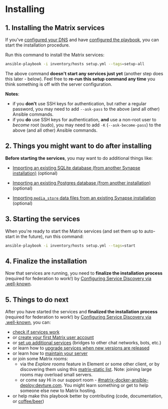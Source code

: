 # Installing

## 1. Installing the Matrix services

If you've [configured your DNS](configuring-dns.md) and have [configured the playbook](configuring-playbook.md), you can start the installation procedure.

Run this command to install the Matrix services:

```bash
ansible-playbook -i inventory/hosts setup.yml --tags=setup-all
```

The above command **doesn't start any services just yet** (another step does this later - below). Feel free to **re-run this setup command any time** you think something is off with the server configuration.

**Notes**:
- if you **don't** use SSH keys for authentication, but rather a regular password, you may need to add `--ask-pass` to the above (and all other) Ansible commands.
- if you **do** use SSH keys for authentication, **and** use a non-root user to *become* root (sudo), you may need to add `-K` (`--ask-become-pass`) to the above (and all other) Ansible commands.


## 2. Things you might want to do after installing

**Before starting the services**, you may want to do additional things like:

- [Importing an existing SQLite database (from another Synapse installation)](importing-synapse-sqlite.md) (optional)

- [Importing an existing Postgres database (from another installation)](importing-postgres.md) (optional)

- [Importing `media_store` data files from an existing Synapse installation](importing-synapse-media-store.md) (optional)


## 3. Starting the services

When you're ready to start the Matrix services (and set them up to auto-start in the future), run this command:

```bash
ansible-playbook -i inventory/hosts setup.yml --tags=start
```

## 4. Finalize the installation

Now that services are running, you need to **finalize the installation process** (required for federation to work!) by [Configuring Service Discovery via .well-known](configuring-well-known.md).


## 5. Things to do next

After you have started the services and **finalized the installation process** (required for federation to work!) by [Configuring Service Discovery via .well-known](configuring-well-known.md), you can:

- [check if services work](maintenance-checking-services.md)
- or [create your first Matrix user account](registering-users.md)
- or [set up additional services](configuring-playbook.md#other-configuration-options) (bridges to other chat networks, bots, etc.)
- or learn how to [upgrade services when new versions are released](maintenance-upgrading-services.md)
- or learn how to [maintain your server](faq.md#maintenance)
- or join some Matrix rooms:
  * via the *Explore rooms* feature in Element or some other client, or by discovering them using this [matrix-static list](https://view.matrix.org). Note: joining large rooms may overload small servers.
  * or come say Hi in our support room - [#matrix-docker-ansible-deploy:devture.com](https://matrix.to/#/#matrix-docker-ansible-deploy:devture.com). You might learn something or get to help someone else new to Matrix hosting.
- or help make this playbook better by contributing (code, documentation, or [coffee/beer](https://liberapay.com/s.pantaleev/donate))

